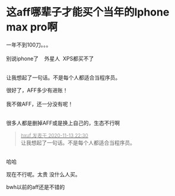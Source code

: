 # 这aff哪辈子才能买个当年的Iphone max pro啊


一年不到100刀。。。<br />
<br />
别说iphone了&nbsp; &nbsp; 外星人&nbsp;&nbsp;XPS都买不了<br />
<br />
<img id="aimg_cjQZ2" onclick="zoom(this, this.src, 0, 0, 0)" class="zoom" src="https://i.loli.net/2020/11/13/4qk389anGAMYKSN.jpg" onmouseover="img_onmouseoverfunc(this)" onload="thumbImg(this)" border="0" alt="" /><img id="aimg_XqSaA" onclick="zoom(this, this.src, 0, 0, 0)" class="zoom" src="https://cdn.jsdelivr.net/gh/hishis/forum-master/public/images/patch.gif" onmouseover="img_onmouseoverfunc(this)" onload="thumbImg(this)" border="0" alt="" />

让我想起了一句话。不是每个人都适合当程序员。

很好了，AFF多少有进账！<br />
<br />
我不做AFF，还一分没有呢！<br />
<br />
<img src="static/image/smiley/default/lol.gif" smilieid="12" border="0" alt="" /><img src="static/image/smiley/default/lol.gif" smilieid="12" border="0" alt="" /><img src="static/image/smiley/default/lol.gif" smilieid="12" border="0" alt="" />

很多人都是删掉AFF或是换上自己的，生态不行啊

<div class="quote"><blockquote><font size="2"><a href="https://www.hostloc.com/forum.php?mod=redirect&amp;goto=findpost&amp;pid=9450840&amp;ptid=766413" target="_blank"><font color="#999999">hxuf 发表于 2020-11-13 22:30</font></a></font><br />
让我想起了一句话。不是每个人都适合当程序员。</blockquote></div><br />
哈哈

现在不行呢。太贵 没什么人买。

bwh以前的aff还是不错的
